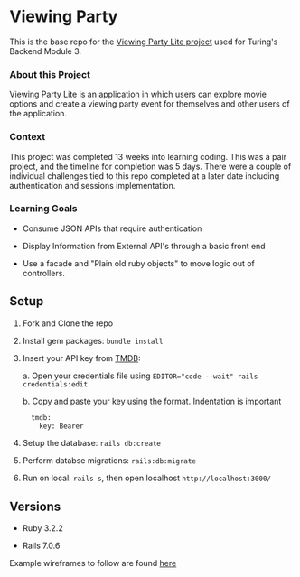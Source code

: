 # Viewing Party

This is the base repo for the [Viewing Party Lite project](https://backend.turing.edu/module3/projects/viewing_party_lite) used for Turing's Backend Module 3.

### About this Project

Viewing Party Lite is an application in which users can explore movie options and create a viewing party event for themselves and other users of the application.

### Context

This project was completed 13 weeks into learning coding. This was a pair project, and the timeline for completion was 5 days. There were a couple of individual challenges tied to this repo completed at a later date including authentication and sessions implementation.

### Learning Goals

- Consume JSON APIs that require authentication

- Display Information from External API's through a basic front end

- Use a facade and "Plain old ruby objects" to move logic out of controllers.

## Setup

1. Fork and Clone the repo
2. Install gem packages: `bundle install`
3. Insert your API key from [TMDB](https://developer.themoviedb.org/docs/getting-started):

    a. Open your credentials file using `EDITOR="code --wait" rails credentials:edit`

    b. Copy and paste your key using the format. Indentation is important

    ```sh
      tmdb:
        key: Bearer 
    ```


4. Setup the database: `rails db:create`
5. Perform databse migrations: `rails:db:migrate`
6. Run on local: `rails s`, then open localhost `http://localhost:3000/`


## Versions

- Ruby 3.2.2

- Rails 7.0.6

Example wireframes to follow are found [here](https://backend.turing.edu/module3/projects/viewing_party_lite/wireframes)
